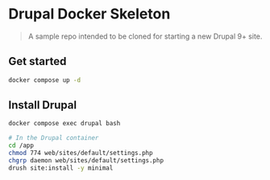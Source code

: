 # Drupal Docker Skeleton

> A sample repo intended to be cloned for starting a new Drupal 9+ site.

## Get started

```bash
docker compose up -d
```

## Install Drupal

```bash
docker compose exec drupal bash

# In the Drupal container
cd /app
chmod 774 web/sites/default/settings.php
chgrp daemon web/sites/default/settings.php
drush site:install -y minimal
```
